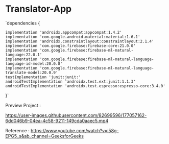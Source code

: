 # Translator-App
`dependencies {

    implementation 'androidx.appcompat:appcompat:1.4.2'
    implementation 'com.google.android.material:material:1.6.1'
    implementation 'androidx.constraintlayout:constraintlayout:2.1.4'
    implementation 'com.google.firebase:firebase-core:21.0.0'
    implementation 'com.google.firebase:firebase-ml-natural-language:22.0.1'
    implementation 'com.google.firebase:firebase-ml-natural-language-language-id-model:20.0.8'
    implementation 'com.google.firebase:firebase-ml-natural-language-translate-model:20.0.9'
    testImplementation 'junit:junit:'
    androidTestImplementation 'androidx.test.ext:junit:1.1.3'
    androidTestImplementation 'androidx.test.espresso:espresso-core:3.4.0'
}`

Preview Project :


https://user-images.githubusercontent.com/82699596/177057162-6dd046b9-04ea-4c58-9211-149cda0aaec5.mp4



Reference : https://www.youtube.com/watch?v=i58g-EPG5_s&ab_channel=GeeksforGeeks
